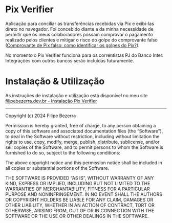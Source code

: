 # Pix Verifier
Aplicação para conciliar as transferências recebidas via Pix e exibi-las direto no navegador. Foi concebido diante a da minha necessidade de permitir que os meus colaboradores possam comprovar o pagamento realizado pelos clientes e mitigar o risco do golpe do comprovante falso ([Comprovante de Pix falso: como identificar os golpes do Pix?](https://meutudo.com.br/blog/comprovante-pix-falso/)).

No momento o Pix Verifier funciona para os correntistas PJ do Banco Inter. Integrações com outros bancos serão incluídas futuramente.

# Instalação & Utilização
As instruções de instalação e utilização está disponível no meu site [filipebezerra.dev.br - Instalação Pix Verifier](https://filipebezerra.dev.br/como-instalar-o-pix-verifier/)

---
Copyright (c) 2024 Filipe Bezerra

Permission is hereby granted, free of charge, to any person obtaining a copy of this software and associated documentation files (the “Software”), to deal in the Software without restriction, including without limitation the rights to use, copy, modify, merge, publish, distribute, sublicense, and/or sell copies of the Software, and to permit persons to whom the Software is furnished to do so, subject to the following conditions:

The above copyright notice and this permission notice shall be included in all copies or substantial portions of the Software.

THE SOFTWARE IS PROVIDED “AS IS”, WITHOUT WARRANTY OF ANY KIND, EXPRESS OR IMPLIED, INCLUDING BUT NOT LIMITED TO THE WARRANTIES OF MERCHANTABILITY, FITNESS FOR A PARTICULAR PURPOSE AND NONINFRINGEMENT. IN NO EVENT SHALL THE AUTHORS OR COPYRIGHT HOLDERS BE LIABLE FOR ANY CLAIM, DAMAGES OR OTHER LIABILITY, WHETHER IN AN ACTION OF CONTRACT, TORT OR OTHERWISE, ARISING FROM, OUT OF OR IN CONNECTION WITH THE SOFTWARE OR THE USE OR OTHER DEALINGS IN THE SOFTWARE.